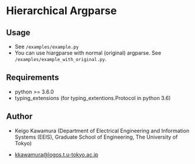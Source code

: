 # Hierarchical Argparse

## Usage

+ See ```/examples/example.py```
+ You can use hiargparse with normal (original) argparse. See ```/examples/example_with_original.py```.

## Requirements

+ python >= 3.6.0
+ typing_extensions (for typing\_extentions.Protocol in python 3.6)

## Author

+ Keigo Kawamura (Department of Electrical Engineering and Information Systems (EEIS), Graduate School of Engineering, The University of Tokyo)
 - kkawamura@logos.t.u-tokyo.ac.jp

